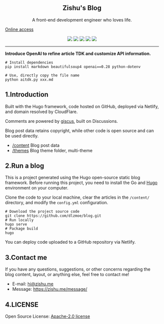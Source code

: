 <h2 align="center"> Zishu's Blog </h2>
<p align="center"> A front-end development engineer who loves life.</p>

[Online access](https://zishu.me)

<p align="center">
<img src="https://img.shields.io/github/last-commit/dlzmoe/blog">
<img src="https://img.shields.io/github/commit-activity/t/dlzmoe/blog">
<img src="https://img.shields.io/github/forks/dlzmoe/blog?style=flat">
<img src="https://img.shields.io/github/stars/dlzmoe/blog?style=flat">
<img src="https://img.shields.io/github/license/dlzmoe/blog">
</p>

---

**Introduce OpenAI to refine article TDK and customize API information.**

```shell
# Install dependencies
pip install markdown beautifulsoup4 openai==0.28 python-dotenv
```

```shell
# Use, directly copy the file name
python aitdk.py xxx.md
```

## 1.Introduction

Built with the Hugo framework, code hosted on GitHub, deployed via Netlify, and domain resolved by CloudFlare.

Comments are powered by [giscus](https://giscus.app/), built on Discussions.

Blog post data retains copyright, while other code is open source and can be used directly.

* [/content](content) Blog post data
* [/themes](themes) Blog theme folder, multi-theme


## 2.Run a blog

This is a project generated using the Hugo open-source static blog framework. Before running this project, you need to install the Go and [Hugo](https://gohugo.io/documentation/) environment on your computer.

Clone the code to your local machine, clear the articles in the `/content/` directory, and modify the `config.yml` configuration.

```shell
# Download the project source code
git clone https://github.com/dlzmoe/blog.git
# Run locally
hugo serve
# Package build
hugo
```

You can deploy code uploaded to a GitHub repository via Netlify.

## 3.Contact me

If you have any questions, suggestions, or other concerns regarding the blog content, layout, or anything else, feel free to contact me!

- E-mail: hi@zishu.me
- Message: https://zishu.me/message/

## 4.LICENSE

Open Source License: [Apache-2.0 license](LICENSE)
